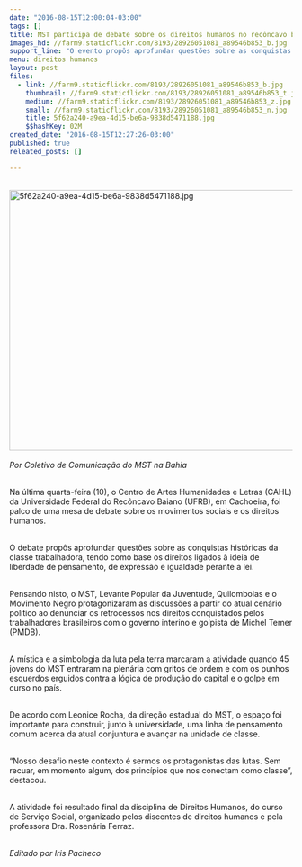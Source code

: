 ```yaml
---
date: "2016-08-15T12:00:04-03:00"
tags: []
title: MST participa de debate sobre os direitos humanos no recôncavo baiano
images_hd: //farm9.staticflickr.com/8193/28926051081_a89546b853_b.jpg
support_line: "O evento propôs aprofundar questões sobre as conquistas históricas da classe trabalhadora, tendo como base os direitos ligados à ideia de liberdade de pensamento, de expressão e igualdade perante a lei"
menu: direitos humanos
layout: post
files:
  - link: //farm9.staticflickr.com/8193/28926051081_a89546b853_b.jpg
    thumbnail: //farm9.staticflickr.com/8193/28926051081_a89546b853_t.jpg
    medium: //farm9.staticflickr.com/8193/28926051081_a89546b853_z.jpg
    small: //farm9.staticflickr.com/8193/28926051081_a89546b853_n.jpg
    title: 5f62a240-a9ea-4d15-be6a-9838d5471188.jpg
    $$hashKey: 02M
created_date: "2016-08-15T12:27:26-03:00"
published: true
releated_posts: []

---
```

<p><br />
<img alt="5f62a240-a9ea-4d15-be6a-9838d5471188.jpg" height="463" src="//farm9.staticflickr.com/8193/28926051081_a89546b853_b.jpg" width="700" /><br />
<br />
<em>Por Coletivo de Comunica&ccedil;&atilde;o do MST na Bahia</em></p>

<p><br />
Na &uacute;ltima quarta-feira (10), o Centro de Artes Humanidades e Letras (CAHL) da Universidade Federal do Rec&ocirc;ncavo Baiano (UFRB), em Cachoeira, foi palco de uma mesa de debate sobre os movimentos sociais e os direitos humanos.</p>

<p><br />
O debate prop&ocirc;s aprofundar quest&otilde;es sobre as conquistas hist&oacute;ricas da classe trabalhadora, tendo como base os direitos ligados &agrave; ideia de liberdade de pensamento, de express&atilde;o e igualdade perante a lei.</p>

<p><br />
Pensando nisto, o MST, Levante Popular da Juventude, Quilombolas e o Movimento Negro protagonizaram as discuss&otilde;es a partir do atual cen&aacute;rio pol&iacute;tico ao denunciar os retrocessos nos direitos conquistados pelos trabalhadores brasileiros com o governo interino e golpista de Michel Temer (PMDB).</p>

<p><br />
A m&iacute;stica e a simbologia da luta pela terra marcaram a atividade quando 45 jovens do MST entraram na plen&aacute;ria com gritos de ordem e com os punhos esquerdos erguidos contra a l&oacute;gica de produ&ccedil;&atilde;o do capital e o golpe em curso no pa&iacute;s.</p>

<p><br />
De acordo com Leonice Rocha, da dire&ccedil;&atilde;o estadual do MST, o espa&ccedil;o foi importante para construir, junto &agrave; universidade, uma linha de pensamento comum acerca da atual conjuntura e avan&ccedil;ar na unidade de classe.</p>

<p><br />
&ldquo;Nosso desafio neste contexto &eacute; sermos os protagonistas das lutas. Sem recuar, em momento algum, dos princ&iacute;pios que nos conectam como classe&rdquo;, destacou.</p>

<p><br />
A atividade foi resultado final da disciplina de Direitos Humanos, do curso de Servi&ccedil;o Social, organizado pelos discentes de direitos humanos e pela professora Dra. Rosen&aacute;ria Ferraz.</p>

<p><br />
<em>Editado por Iris Pacheco</em></p>
